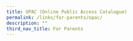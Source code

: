 ```yaml
---
title: OPAC (Online Public Access Catalogue)
permalink: /links/for-parents/opac/
description: ""
third_nav_title: For Parents
---
```

